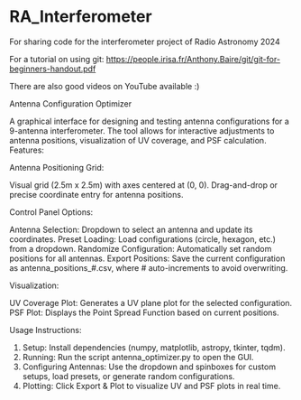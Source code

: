 # RA_Interferometer
For sharing code for the interferometer project of Radio Astronomy 2024

For a tutorial on using git: https://people.irisa.fr/Anthony.Baire/git/git-for-beginners-handout.pdf

There are also good videos on YouTube available :)


Antenna Configuration Optimizer

A graphical interface for designing and testing antenna configurations for a 9-antenna interferometer. The tool allows for interactive adjustments to antenna positions, visualization of UV coverage, and PSF calculation.
Features:

Antenna Positioning Grid:

  Visual grid (2.5m x 2.5m) with axes centered at (0, 0).
  Drag-and-drop or precise coordinate entry for antenna positions.
  
Control Panel Options:

  Antenna Selection: Dropdown to select an antenna and update its coordinates.
  Preset Loading: Load configurations (circle, hexagon, etc.) from a dropdown.
  Randomize Configuration: Automatically set random positions for all antennas.
  Export Positions: Save the current configuration as antenna_positions_#.csv, where # auto-increments to avoid overwriting.

Visualization:

  UV Coverage Plot: Generates a UV plane plot for the selected configuration.
  PSF Plot: Displays the Point Spread Function based on current positions.

Usage Instructions:

  1. Setup: Install dependencies (numpy, matplotlib, astropy, tkinter, tqdm).
  2. Running: Run the script antenna_optimizer.py to open the GUI.
  3. Configuring Antennas: Use the dropdown and spinboxes for custom setups, load presets, or generate random configurations.
  4. Plotting: Click Export & Plot to visualize UV and PSF plots in real time.
